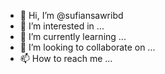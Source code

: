 - 👋 Hi, I’m @sufiansawribd
- 👀 I’m interested in ...
- 🌱 I’m currently learning ...
- 💞️ I’m looking to collaborate on ...
- 📫 How to reach me ...

<!---
sufiansawribd/sufiansawribd is a ✨ special ✨ repository because its `README.md` (this file) appears on your GitHub profile.
You can click the Preview link to take a look at your changes.
--->
